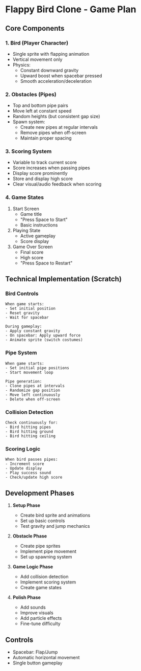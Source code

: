 # Flappy Bird Clone - Game Plan

## Core Components

### 1. Bird (Player Character)
- Single sprite with flapping animation
- Vertical movement only
- Physics:
  - Constant downward gravity
  - Upward boost when spacebar pressed
  - Smooth acceleration/deceleration

### 2. Obstacles (Pipes)
- Top and bottom pipe pairs
- Move left at constant speed
- Random heights (but consistent gap size)
- Spawn system:
  - Create new pipes at regular intervals
  - Remove pipes when off-screen
  - Maintain proper spacing

### 3. Scoring System
- Variable to track current score
- Score increases when passing pipes
- Display score prominently
- Store and display high score
- Clear visual/audio feedback when scoring

### 4. Game States
1. Start Screen
   - Game title
   - "Press Space to Start"
   - Basic instructions
2. Playing State
   - Active gameplay
   - Score display
3. Game Over Screen
   - Final score
   - High score
   - "Press Space to Restart"

## Technical Implementation (Scratch)

### Bird Controls
```
When game starts:
- Set initial position
- Reset gravity
- Wait for spacebar

During gameplay:
- Apply constant gravity
- On spacebar: Apply upward force
- Animate sprite (switch costumes)
```

### Pipe System
```
When game starts:
- Set initial pipe positions
- Start movement loop

Pipe generation:
- Clone pipes at intervals
- Randomize gap position
- Move left continuously
- Delete when off-screen
```

### Collision Detection
```
Check continuously for:
- Bird hitting pipes
- Bird hitting ground
- Bird hitting ceiling
```

### Scoring Logic
```
When bird passes pipes:
- Increment score
- Update display
- Play success sound
- Check/update high score
```

## Development Phases

1. **Setup Phase**
   - Create bird sprite and animations
   - Set up basic controls
   - Test gravity and jump mechanics

2. **Obstacle Phase**
   - Create pipe sprites
   - Implement pipe movement
   - Set up spawning system

3. **Game Logic Phase**
   - Add collision detection
   - Implement scoring system
   - Create game states

4. **Polish Phase**
   - Add sounds
   - Improve visuals
   - Add particle effects
   - Fine-tune difficulty

## Controls
- Spacebar: Flap/Jump
- Automatic horizontal movement
- Single button gameplay 